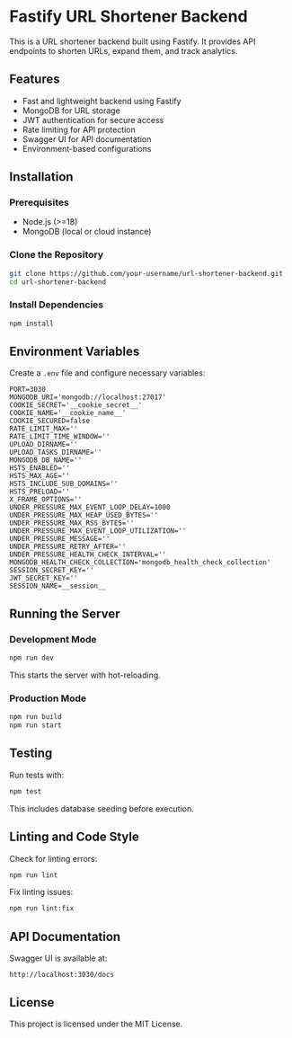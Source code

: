# Fastify URL Shortener Backend

This is a URL shortener backend built using Fastify. It provides API endpoints to shorten URLs, expand them, and track analytics.

## Features
- Fast and lightweight backend using Fastify
- MongoDB for URL storage
- JWT authentication for secure access
- Rate limiting for API protection
- Swagger UI for API documentation
- Environment-based configurations

## Installation

### Prerequisites
- Node.js (>=18)
- MongoDB (local or cloud instance)

### Clone the Repository
```sh
git clone https://github.com/your-username/url-shortener-backend.git
cd url-shortener-backend
```

### Install Dependencies
```sh
npm install
```

## Environment Variables
Create a `.env` file and configure necessary variables:
```env
PORT=3030
MONGODB_URI='mongodb://localhost:27017'
COOKIE_SECRET='__cookie_secret__'
COOKIE_NAME='__cookie_name__'
COOKIE_SECURED=false
RATE_LIMIT_MAX=''
RATE_LIMIT_TIME_WINDOW=''
UPLOAD_DIRNAME=''
UPLOAD_TASKS_DIRNAME=''
MONGODB_DB_NAME=''
HSTS_ENABLED=''
HSTS_MAX_AGE=''
HSTS_INCLUDE_SUB_DOMAINS=''
HSTS_PRELOAD=''
X_FRAME_OPTIONS=''
UNDER_PRESSURE_MAX_EVENT_LOOP_DELAY=1000
UNDER_PRESSURE_MAX_HEAP_USED_BYTES=''
UNDER_PRESSURE_MAX_RSS_BYTES=''
UNDER_PRESSURE_MAX_EVENT_LOOP_UTILIZATION=''
UNDER_PRESSURE_MESSAGE=''
UNDER_PRESSURE_RETRY_AFTER=''
UNDER_PRESSURE_HEALTH_CHECK_INTERVAL=''
MONGODB_HEALTH_CHECK_COLLECTION='mongodb_health_check_collection'
SESSION_SECRET_KEY=''
JWT_SECRET_KEY=''
SESSION_NAME=__session__
```

## Running the Server

### Development Mode
```sh
npm run dev
```
This starts the server with hot-reloading.

### Production Mode
```sh
npm run build
npm run start
```

## Testing
Run tests with:
```sh
npm test
```
This includes database seeding before execution.

## Linting and Code Style
Check for linting errors:
```sh
npm run lint
```
Fix linting issues:
```sh
npm run lint:fix
```

## API Documentation
Swagger UI is available at:
```
http://localhost:3030/docs
```

## License
This project is licensed under the MIT License.

